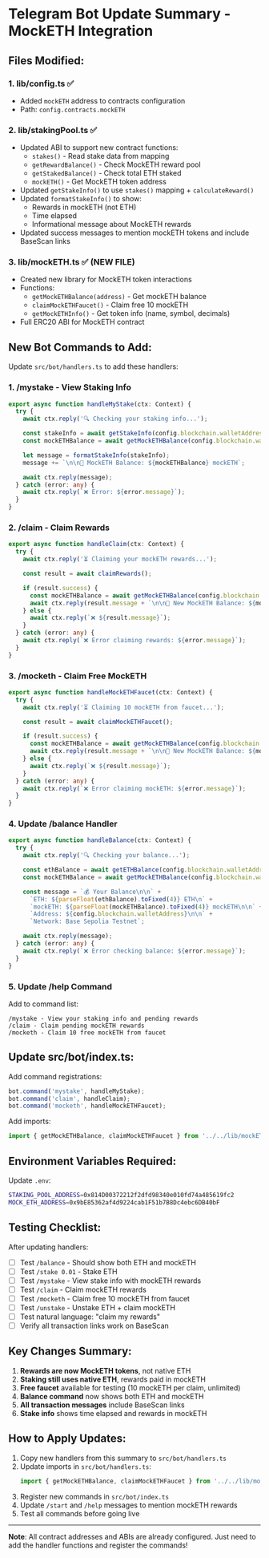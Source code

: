 # Telegram Bot Update Summary - MockETH Integration

## Files Modified:

### 1. **lib/config.ts** ✅
- Added `mockETH` address to contracts configuration
- Path: `config.contracts.mockETH`

### 2. **lib/stakingPool.ts** ✅
- Updated ABI to support new contract functions:
  - `stakes()` - Read stake data from mapping
  - `getRewardBalance()` - Check MockETH reward pool
  - `getStakedBalance()` - Check total ETH staked
  - `mockETH()` - Get MockETH token address
- Updated `getStakeInfo()` to use `stakes()` mapping + `calculateReward()`
- Updated `formatStakeInfo()` to show:
  - Rewards in mockETH (not ETH)
  - Time elapsed
  - Informational message about MockETH rewards
- Updated success messages to mention mockETH tokens and include BaseScan links

### 3. **lib/mockETH.ts** ✅ (NEW FILE)
- Created new library for MockETH token interactions
- Functions:
  - `getMockETHBalance(address)` - Get mockETH balance
  - `claimMockETHFaucet()` - Claim free 10 mockETH
  - `getMockETHInfo()` - Get token info (name, symbol, decimals)
- Full ERC20 ABI for MockETH contract

## New Bot Commands to Add:

Update `src/bot/handlers.ts` to add these handlers:

### 1. **/mystake** - View Staking Info
```typescript
export async function handleMyStake(ctx: Context) {
  try {
    await ctx.reply('🔍 Checking your staking info...');

    const stakeInfo = await getStakeInfo(config.blockchain.walletAddress);
    const mockETHBalance = await getMockETHBalance(config.blockchain.walletAddress);

    let message = formatStakeInfo(stakeInfo);
    message += `\n\n💎 MockETH Balance: ${mockETHBalance} mockETH`;

    await ctx.reply(message);
  } catch (error: any) {
    await ctx.reply(`❌ Error: ${error.message}`);
  }
}
```

### 2. **/claim** - Claim Rewards
```typescript
export async function handleClaim(ctx: Context) {
  try {
    await ctx.reply('⏳ Claiming your mockETH rewards...');

    const result = await claimRewards();

    if (result.success) {
      const mockETHBalance = await getMockETHBalance(config.blockchain.walletAddress);
      await ctx.reply(result.message + `\n\n💎 New MockETH Balance: ${mockETHBalance} mockETH`);
    } else {
      await ctx.reply(`❌ ${result.message}`);
    }
  } catch (error: any) {
    await ctx.reply(`❌ Error claiming rewards: ${error.message}`);
  }
}
```

### 3. **/mocketh** - Claim Free MockETH
```typescript
export async function handleMockETHFaucet(ctx: Context) {
  try {
    await ctx.reply('⏳ Claiming 10 mockETH from faucet...');

    const result = await claimMockETHFaucet();

    if (result.success) {
      const mockETHBalance = await getMockETHBalance(config.blockchain.walletAddress);
      await ctx.reply(result.message + `\n\n💎 New MockETH Balance: ${mockETHBalance} mockETH`);
    } else {
      await ctx.reply(`❌ ${result.message}`);
    }
  } catch (error: any) {
    await ctx.reply(`❌ Error claiming mockETH: ${error.message}`);
  }
}
```

### 4. Update **/balance** Handler
```typescript
export async function handleBalance(ctx: Context) {
  try {
    await ctx.reply('🔍 Checking your balance...');

    const ethBalance = await getETHBalance(config.blockchain.walletAddress);
    const mockETHBalance = await getMockETHBalance(config.blockchain.walletAddress);

    const message = `💰 Your Balance\n\n` +
      `ETH: ${parseFloat(ethBalance).toFixed(4)} ETH\n` +
      `mockETH: ${parseFloat(mockETHBalance).toFixed(4)} mockETH\n\n` +
      `Address: ${config.blockchain.walletAddress}\n\n` +
      `Network: Base Sepolia Testnet`;

    await ctx.reply(message);
  } catch (error: any) {
    await ctx.reply(`❌ Error checking balance: ${error.message}`);
  }
}
```

### 5. Update **/help** Command
Add to command list:
```
/mystake - View your staking info and pending rewards
/claim - Claim pending mockETH rewards
/mocketh - Claim 10 free mockETH from faucet
```

## Update src/bot/index.ts:

Add command registrations:
```typescript
bot.command('mystake', handleMyStake);
bot.command('claim', handleClaim);
bot.command('mocketh', handleMockETHFaucet);
```

Add imports:
```typescript
import { getMockETHBalance, claimMockETHFaucet } from '../../lib/mockETH';
```

## Environment Variables Required:

Update `.env`:
```bash
STAKING_POOL_ADDRESS=0x814D00372212f2dfd98340e010fd74a485619fc2
MOCK_ETH_ADDRESS=0x9bE85362af4d9224cab1F51b7B8Dc4ebc6DB40bF
```

## Testing Checklist:

After updating handlers:
- [ ] Test `/balance` - Should show both ETH and mockETH
- [ ] Test `/stake 0.01` - Stake ETH
- [ ] Test `/mystake` - View stake info with mockETH rewards
- [ ] Test `/claim` - Claim mockETH rewards
- [ ] Test `/mocketh` - Claim free 10 mockETH from faucet
- [ ] Test `/unstake` - Unstake ETH + claim mockETH
- [ ] Test natural language: "claim my rewards"
- [ ] Verify all transaction links work on BaseScan

## Key Changes Summary:

1. **Rewards are now MockETH tokens**, not native ETH
2. **Staking still uses native ETH**, rewards paid in mockETH
3. **Free faucet** available for testing (10 mockETH per claim, unlimited)
4. **Balance command** now shows both ETH and mockETH
5. **All transaction messages** include BaseScan links
6. **Stake info** shows time elapsed and rewards in mockETH

## How to Apply Updates:

1. Copy new handlers from this summary to `src/bot/handlers.ts`
2. Update imports in `src/bot/handlers.ts`:
   ```typescript
   import { getMockETHBalance, claimMockETHFaucet } from '../../lib/mockETH';
   ```
3. Register new commands in `src/bot/index.ts`
4. Update `/start` and `/help` messages to mention mockETH rewards
5. Test all commands before going live

---

**Note**: All contract addresses and ABIs are already configured. Just need to add the handler functions and register the commands!

